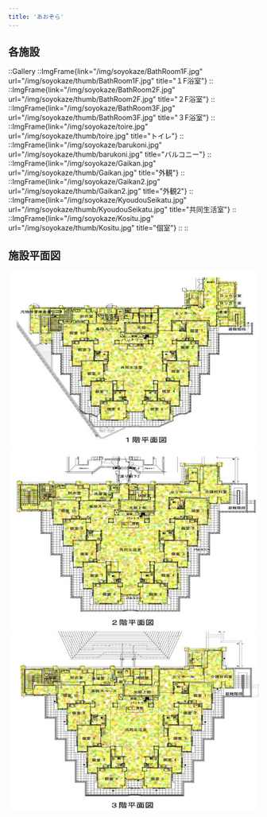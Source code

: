 ```yaml
---
title: 'あおぞら'
---
```


## 各施設
::Gallery
    ::ImgFrame{link="/img/soyokaze/BathRoom1F.jpg" url="/img/soyokaze/thumb/BathRoom1F.jpg" title="１F浴室"}
    ::
    ::ImgFrame{link="/img/soyokaze/BathRoom2F.jpg" url="/img/soyokaze/thumb/BathRoom2F.jpg" title="２F浴室"}
    ::
    ::ImgFrame{link="/img/soyokaze/BathRoom3F.jpg" url="/img/soyokaze/thumb/BathRoom3F.jpg" title="３F浴室"}
    ::
    ::ImgFrame{link="/img/soyokaze/toire.jpg" url="/img/soyokaze/thumb/toire.jpg" title="トイレ"}
    ::
    ::ImgFrame{link="/img/soyokaze/barukoni.jpg" url="/img/soyokaze/thumb/barukoni.jpg" title="バルコニー"}
    ::
    ::ImgFrame{link="/img/soyokaze/Gaikan.jpg" url="/img/soyokaze/thumb/Gaikan.jpg" title="外観"}
    ::
    ::ImgFrame{link="/img/soyokaze/Gaikan2.jpg" url="/img/soyokaze/thumb/Gaikan2.jpg" title="外観2"}
    ::
    ::ImgFrame{link="/img/soyokaze/KyoudouSeikatu.jpg" url="/img/soyokaze/thumb/KyoudouSeikatu.jpg" title="共同生活室"}
    ::
    ::ImgFrame{link="/img/soyokaze/Kositu.jpg" url="/img/soyokaze/thumb/Kositu.jpg" title="個室"}
    ::
::
  
## 施設平面図
![そよかぜ１階](/img/soyokaze/Heimenzu1.jpg)
![そよかぜ２階](/img/soyokaze/Heimenzu2.jpg)
![そよかぜ３階](/img/soyokaze/Heimenzu3.jpg)